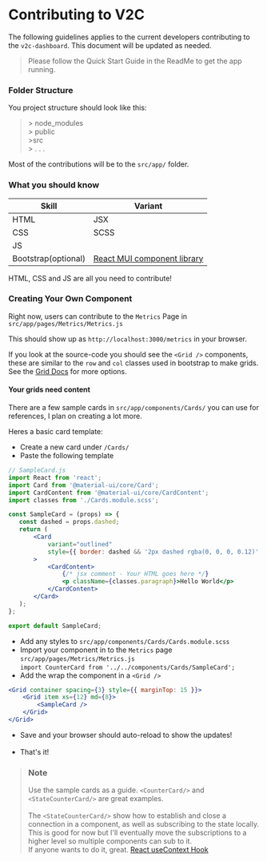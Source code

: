 # Contributing to V2C
The following guidelines applies to the current developers contributing to the `v2c-dashboard`. This document will be updated as needed.

> Please follow the Quick Start Guide in the ReadMe to get the app running.

### Folder Structure
You project structure should look like this:
> \> node_modules <br/>
> \> public <br/>
> \>src <br/>
> \> . . .

Most of the contributions will be to the `src/app/` folder.

### What you should know
| Skill | Variant |
| ----- | ------- |
| HTML  | JSX     |
| CSS   | SCSS    |
| JS    |         |
| Bootstrap(optional) | [React MUI component library](https://material-ui.com/) |

HTML, CSS and JS are all you need to contribute!

### Creating Your Own Component
Right now, users can contribute to the `Metrics` Page in `src/app/pages/Metrics/Metrics.js`

This should show up as `http://localhost:3000/metrics` in your browser.

If you look at the source-code you should see the `<Grid />` components, these are similar to the `row` and `col` classes used in bootstrap to make grids. See the [Grid Docs](https://material-ui.com/components/grid/) for more options.

#### Your grids need content
There are a few sample cards in `src/app/components/Cards/` you can use for references, I plan on creating a lot more.

Heres a basic card template:
- Create a new card under `/Cards/`
- Paste the following template
 ```jsx
 // SampleCard.js
import React from 'react';
import Card from '@material-ui/core/Card';
import CardContent from '@material-ui/core/CardContent';
import classes from './Cards.module.scss';

const SampleCard = (props) => {
    const dashed = props.dashed;
    return (
        <Card
            variant="outlined"
            style={{ border: dashed && '2px dashed rgba(0, 0, 0, 0.12)' }}
        >
            <CardContent>
                {/* jsx comment - Your HTML goes here */}
                <p className={classes.paragraph}>Hello World</p>
            </CardContent>
        </Card>
    );
};

export default SampleCard;
```
- Add any styles to `src/app/components/Cards/Cards.module.scss`
- Import your component in to the `Metrics` page `src/app/pages/Metrics/Metrics.js`
  <br/>`import CounterCard from '../../components/Cards/SampleCard';`
- Add the wrap the component in a `<Grid />`
```jsx
<Grid container spacing={3} style={{ marginTop: 15 }}>
    <Grid item xs={12} md={8}>
        <SampleCard />
    </Grid>
</Grid>
```
- Save and your browser should auto-reload to show the updates!<br/><br/>
- That's it!
  
> ### Note <br/>
> Use the sample cards as a guide. `<CounterCard/>` and `<StateCounterCard/>` are great examples.
> <br /> <br/>The `<StateCounterCard/>` show how to establish and close a connection in a component, as well as subscribing to the state locally. This is good for now but I'll eventually move the subscriptions to a higher level so multiple components can sub to it.
> <br/> If anyone wants to do it, great. [React useContext Hook](https://reactjs.org/docs/hooks-reference.html#usecontext)



